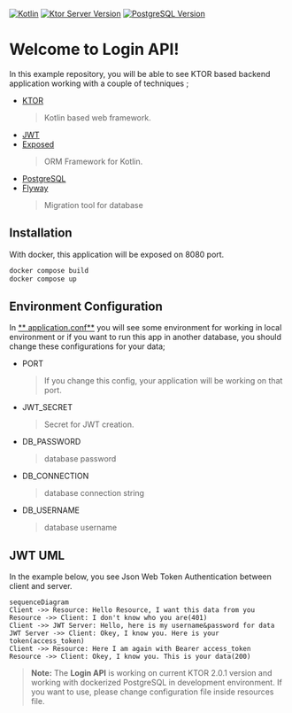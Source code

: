 [![Kotlin](https://img.shields.io/badge/kotlin-1.6.21-red.svg?logo=kotlin "Kotlin Version")](http://kotlinlang.org)
[![Ktor Server Version](https://img.shields.io/badge/ktor-2.0.1-red.svg "Ktor Server Version")](https://github.com/ktorio/ktor)
[![PostgreSQL Version](https://img.shields.io/badge/exposed-0.38.2-red.svg?logo=postgresql "PostgreSQL Version")](https://www.postgresql.org/)

# Welcome to Login API!

In this example repository, you will be able to see KTOR based backend application working with a couple of techniques ;

- [KTOR](https://ktor.io/)
  > Kotlin based web framework.
- [JWT](https://jwt.io)
- [Exposed](https://github.com/JetBrains/Exposed)
  > ORM Framework for Kotlin.
- [PostgreSQL](https://www.postgresql.org/)
- [Flyway](https://github.com/flyway/flyway)
  > Migration tool for database

## Installation

With docker, this application will be exposed on 8080 port.

```bash
docker compose build
docker compose up
```

## Environment Configuration

In [**
application.conf**](https://github.com/mfarkan/k-account-login-api/blob/master/src/main/resources/application.conf)
you will see some environment for working in local environment or if you want to run this app
in another database, you should change these configurations for your data;

- PORT
  > If you change this config, your application will be working on that port.
- JWT_SECRET
  > Secret for JWT creation.
- DB_PASSWORD
  > database password
- DB_CONNECTION
  > database connection string
- DB_USERNAME
  > database username

## JWT UML

In the example below, you see Json Web Token Authentication between client and server.

```mermaid
sequenceDiagram
Client ->> Resource: Hello Resource, I want this data from you
Resource ->> Client: I don't know who you are(401)
Client ->> JWT Server: Hello, here is my username&password for data
JWT Server ->> Client: Okey, I know you. Here is your token(access_token)
Client ->> Resource: Here I am again with Bearer access_token
Resource ->> Client: Okey, I know you. This is your data(200)
```

> **Note:** The **Login API** is working on current KTOR 2.0.1 version and working with dockerized PostgreSQL in
> development environment. If you want to use, please change configuration file inside resources file.
